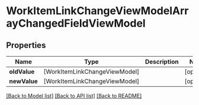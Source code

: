 # WorkItemLinkChangeViewModelArrayChangedFieldViewModel

## Properties
Name | Type | Description | Notes
------------ | ------------- | ------------- | -------------
**oldValue** | [WorkItemLinkChangeViewModel] |  | [optional] 
**newValue** | [WorkItemLinkChangeViewModel] |  | [optional] 

[[Back to Model list]](../README.md#documentation-for-models) [[Back to API list]](../README.md#documentation-for-api-endpoints) [[Back to README]](../README.md)


